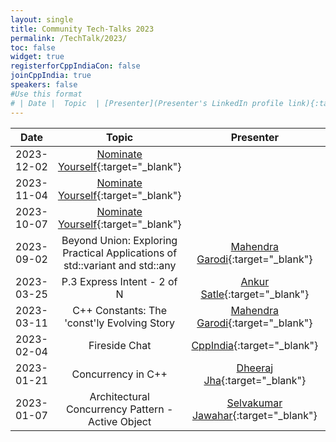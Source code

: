 ```yaml
---
layout: single
title: Community Tech-Talks 2023
permalink: /TechTalk/2023/
toc: false
widget: true
registerforCppIndiaCon: false
joinCppIndia: true
speakers: false
#Use this format
# | Date |  Topic  | [Presenter](Presenter's LinkedIn profile link){:target="_blank"} | [video](YouTube video link){:target="_blank"}, [slides](Slide's github link){:target="_blank"} |
---
```

| Date      |  Topic    | Presenter | Resources |
|:---:|:---:|:---:|:---:|
| 2023-12-02 | [Nominate Yourself](https://www.cppindia.co.in/callforspeakers/call_for_speakers/){:target="_blank"}|
| 2023-11-04 | [Nominate Yourself](https://www.cppindia.co.in/callforspeakers/call_for_speakers/){:target="_blank"}|
| 2023-10-07 | [Nominate Yourself](https://www.cppindia.co.in/callforspeakers/call_for_speakers/){:target="_blank"}|
| 2023-09-02 | Beyond Union: Exploring Practical Applications of std::variant and std::any | [Mahendra Garodi](https://www.linkedin.com/in/garodimahendra/){:target="_blank"} | [TBD]|
| 2023-03-25 | P.3 Express Intent - 2 of N | [Ankur Satle](https://www.linkedin.com/in/ankursatle/){:target="_blank"} | [video](https://youtu.be/2dE-lYWac1I){:target="_blank"}, [slides](https://github.com/CppIndia-UserGroup/CppIndia-SessionDocuments/blob/master/2023/03-25/P.3%20Express%20Intent%20-%202%20of%20N%20-%20Ankur%20Satle.pdf){:target="_blank"}|
| 2023-03-11 | C++ Constants: The 'const'ly Evolving Story | [Mahendra Garodi](https://www.linkedin.com/in/garodimahendra){:target="_blank"} | [video](https://www.youtube.com/@CppIndiaUG){:target="_blank"}, [slides](https://github.com/CppIndia-UserGroup/CppIndia-SessionDocuments/blob/master/2023/03-11){:target="_blank"}|
| 2023-02-04 | Fireside Chat | [CppIndia](https://www.cppindia.co.in/){:target="_blank"} | [video](  ){:target="_blank"}, [slides](  ){:target="_blank"}|
| 2023-01-21 | Concurrency in C++ | [Dheeraj Jha](https://www.linkedin.com/in/jhadheeraj/){:target="_blank"} | [video]( https://youtu.be/1zCulJpKUqA ){:target="_blank"}, [slides]( https://github.com/CppIndia-UserGroup/CppIndia-SessionDocuments/blob/master/2023/01-21/Concurrency%20in%20C%2B%2B%20by%20Dheeraj%20Jha.pdf ){:target="_blank"}|
| 2023-01-07 | Architectural Concurrency Pattern - Active Object | [Selvakumar Jawahar](https://www.linkedin.com/in/selvakumarjawahar/){:target="_blank"} | [video]( https://youtu.be/We-w_mT8EsY ){:target="_blank"}, [slides]( https://github.com/CppIndia-UserGroup/CppIndia-SessionDocuments/blob/master/2023/01-07/Architectural%20Concurrency%20Pattern%20%20-%20Active%20Object%20by%20Selvakumar%20Jawahar.pdf ){:target="_blank"}|


<pre>















































</pre>
